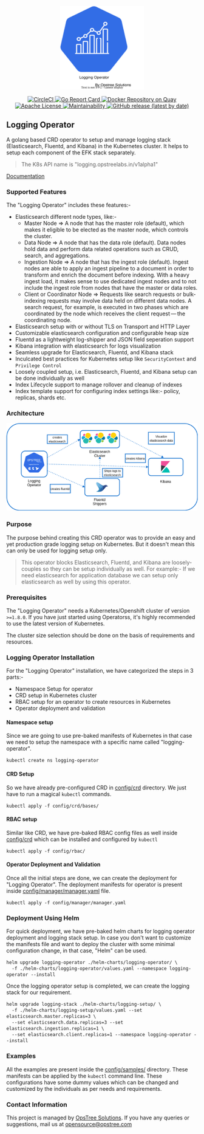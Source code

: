 <p align="center">
  <img src="./static/logging-operator-logo2.svg" height="220" width="220">
</p>

<p align="center">
  <a href="https://circleci.com/gh/OT-CONTAINER-KIT/logging-operator/tree/master">
    <img src="https://circleci.com/gh/OT-CONTAINER-KIT/logging-operator/tree/master.svg?style=shield" alt="CircleCI">
  </a>

  <a href="https://goreportcard.com/report/github.com/OT-CONTAINER-KIT/logging-operator">
    <img src="https://goreportcard.com/badge/github.com/OT-CONTAINER-KIT/logging-operator" alt="Go Report Card">
  </a>

  <a href="https://quay.io/repository/opstree/logging-operator">
    <img src="https://img.shields.io/badge/container-ready-green" alt="Docker Repository on Quay">
  </a>

  <a href="https://github.com/OT-CONTAINER-KIT/logging-operator/blob/master/LICENSE">
    <img src="https://img.shields.io/badge/License-Apache%202.0-blue.svg" alt="Apache License">
  </a>

  <a href="https://codeclimate.com/github/OT-CONTAINER-KIT/logging-operator/maintainability">
    <img src="https://api.codeclimate.com/v1/badges/f9e99ffcba997de51eaa/maintainability" alt="Maintainability">
  </a>

  <a href="https://github.com/OT-CONTAINER-KIT/logging-operator/releases">
    <img src="https://img.shields.io/github/v/release/OT-CONTAINER-KIT/logging-operator" alt="GitHub release (latest by date)">
  </a>
</p>

## Logging Operator

A golang based CRD operator to setup and manage logging stack (Elasticsearch, Fluentd, and Kibana) in the Kubernetes cluster. It helps to setup each component of the EFK stack separately.

> The K8s API name is "logging.opstreelabs.in/v1alpha1"

[Documentation](https://docs.opstreelabs.in/logging-operator)

### Supported Features

The "Logging Operator" includes these features:-

- Elasticsearch different node types, like:-
  - Master Node => A node that has the master role (default), which makes it eligible to be elected as the master node, which controls the cluster.
  - Data Node => A node that has the data role (default). Data nodes hold data and perform data related operations such as CRUD, search, and aggregations.
  - Ingestion Node => A node that has the ingest role (default). Ingest nodes are able to apply an ingest pipeline to a document in order to transform and enrich the document before indexing. With a heavy ingest load, it makes sense to use dedicated ingest nodes and to not include the ingest role from nodes that have the master or data roles.
  - Client or Coordinator Node => Requests like search requests or bulk-indexing requests may involve data held on different data nodes. A search request, for example, is executed in two phases which are coordinated by the node which receives the client request — the coordinating node.
- Elasticsearch setup with or without TLS on Transport and HTTP Layer
- Customizable elasticsearch configuration and configurable heap size
- Fluentd as a lightweight log-shipper and JSON field seperation support
- Kibana integration with elasticsearch for logs visualization
- Seamless upgrade for Elasticsearch, Fluentd, and Kibana stack
- Inculcated best practices for Kubernetes setup like `SecurityContext` and `Privilege Control`
- Loosely coupled setup, i.e. Elasticsearch, Fluentd, and Kibana setup can be done individually as well
- Index Lifecycle support to manage rollover and cleanup of indexes
- Index template support for configuring index settings like:- policy, replicas, shards etc.

### Architecture

<div align="center">
    <img src="./static/logging-operator-arch.png">
</div>

### Purpose

The purpose behind creating this CRD operator was to provide an easy and yet production grade logging setup on Kubernetes. But it doesn't mean this can only be used for logging setup only.

> This operator blocks Elasticsearch, Fluentd, and Kibana are loosely-couples so they can be setup individually as well. For example:- If we need elasticsearch for application database we can setup only elasticsearch as well by using this operator.

### Prerequisites

The "Logging Operator" needs a Kubernetes/Openshift cluster of version `>=1.8.0`. If you have just started using Operatorss, it's highly recommended to use the latest version of Kubernetes.

The cluster size selection should be done on the basis of requirements and resources.

### Logging Operator Installation

For the "Logging Operator" installation, we have categorized the steps in 3 parts:-

- Namespace Setup for operator
- CRD setup in Kubernetes cluster
- RBAC setup for an operator to create resources in Kubernetes
- Operator deployment and validation

#### Namespace setup

Since we are going to use pre-baked manifests of Kubernetes in that case we need to setup the namespace with a specific name called "logging-operator".

```shell
kubectl create ns logging-operator
```

#### CRD Setup

So we have already pre-configured CRD in [config/crd](./config/crd) directory. We just have to run a magical `kubectl` commands.

```shell
kubectl apply -f config/crd/bases/
```

#### RBAC setup

Similar like CRD, we have pre-baked RBAC config files as well inside [config/crd](./config/rbac) which can be installed and configured by `kubectl`

```shell
kubectl apply -f config/rbac/
```

#### Operator Deployment and Validation

Once all the initial steps are done, we can create the deployment for "Logging Operator". The deployment manifests for operator is present inside [config/manager/manager.yaml](./config/manager/manager.yaml) file.

```shell
kubectl apply -f config/manager/manager.yaml
```

### Deployment Using Helm

For quick deployment, we have pre-baked helm charts for logging operator deployment and logging stack setup. In case you don't want to customize the manifests file and want to deploy the cluster with some minimal configuration change, in that case, "Helm" can be used.

```shell
helm upgrade logging-operator ./helm-charts/logging-operator/ \
  -f ./helm-charts/logging-operator/values.yaml --namespace logging-operator --install
```

Once the logging operator setup is completed, we can create the logging stack for our requirement.

```shell
helm upgrade logging-stack ./helm-charts/logging-setup/ \
  -f ./helm-charts/logging-setup/values.yaml --set elasticsearch.master.replicas=3 \
  --set elasticsearch.data.replicas=3 --set elasticsearch.ingestion.replicas=1 \
  --set elasticsearch.client.replicas=1 --namespace logging-operator --install
```

### Examples

All the examples are present inside the [config/samples/](./config/samples/) directory. These manifests can be applied by the `kubectl` command line. These configurations have some dummy values which can be changed and customized by the individuals as per needs and requirements.

### Contact Information

This project is managed by [OpsTree Solutions](https://opstree.com). If you have any queries or suggestions, mail us at opensource@opstree.com

